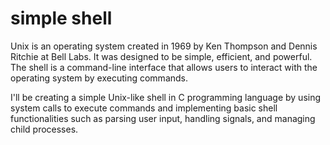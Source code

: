 # simple shell

Unix is an operating system created in 1969 by Ken Thompson and Dennis Ritchie at Bell Labs. It was designed to be simple, efficient, and powerful. The shell is a command-line interface that allows users to interact with the operating system by executing commands.

I'll be creating a simple Unix-like shell in C programming language by using system calls to execute commands and implementing basic shell functionalities such as parsing user input, handling signals, and managing child processes.
